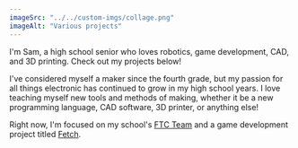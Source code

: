 ```yaml
---
imageSrc: "../../custom-imgs/collage.png"
imageAlt: "Various projects"
---
```


I'm Sam, a high school senior who loves robotics, game development, CAD, and 3D printing. Check out my projects below!

I've considered myself a maker since the fourth grade, but my passion for all things electronic has continued to grow in my high school years.
I love teaching myself new tools and methods of making, whether it be a new programming language, CAD software, 3D printer, or anything else!

Right now, I'm focused on my school's <u>FTC Team</u> and a game development project titled <u>Fetch</u>.


